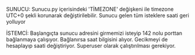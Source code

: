 SUNUCU:
        Sunucu.py içerisindeki 'TİMEZONE' değişkeni ile timezone UTC+0 şekli korunarak değiştirilebilir.
        Sunucu gelen tüm isteklere saati geri yolluyor

İSTEMCİ:
        Başlangıçta sunucu adresini girmemizi isteyip 142 nolu porttan bağlanmaya çalışıyor.
        Bağlanırsa saat bilgisini alıyor.
        Gecikmeyi de hesaplayıp saati değiştiriyor.
        Superuser olarak çalıştırılması gerekiyor.
